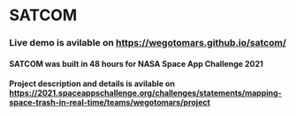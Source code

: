 # SATCOM
### Live demo is avilable on https://wegotomars.github.io/satcom/

#### SATCOM was built in 48 hours for NASA Space App Challenge 2021
#### Project description and details is avilable on https://2021.spaceappschallenge.org/challenges/statements/mapping-space-trash-in-real-time/teams/wegotomars/project